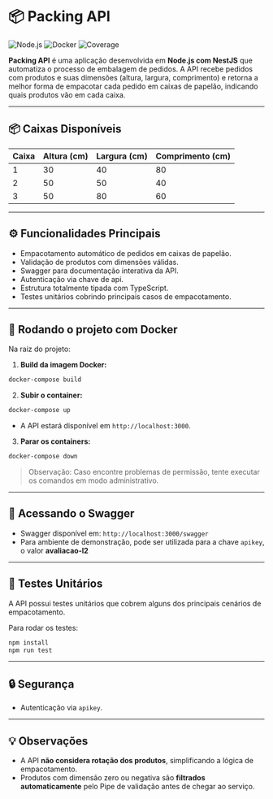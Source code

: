 # 📦 Packing API

![Node.js](https://img.shields.io/badge/Node.js-20-green)
![Docker](https://img.shields.io/badge/Docker-Enabled-blue)
![Coverage](https://img.shields.io/badge/Testes-Unitários-green)

**Packing API** é uma aplicação desenvolvida em **Node.js com NestJS** que automatiza o processo de embalagem de pedidos. A API recebe pedidos com produtos e suas dimensões (altura, largura, comprimento) e retorna a melhor forma de empacotar cada pedido em caixas de papelão, indicando quais produtos vão em cada caixa.

---

## 📦 Caixas Disponíveis

| Caixa | Altura (cm) | Largura (cm) | Comprimento (cm) |
| ----- | ----------- | ------------ | ---------------- |
| 1     | 30          | 40           | 80               |
| 2     | 50          | 50           | 40               |
| 3     | 50          | 80           | 60               |

---

## ⚙️ Funcionalidades Principais

* Empacotamento automático de pedidos em caixas de papelão.
* Validação de produtos com dimensões válidas.
* Swagger para documentação interativa da API.
* Autenticação via chave de api.
* Estrutura totalmente tipada com TypeScript.
* Testes unitários cobrindo principais casos de empacotamento.

---

## 🚀 Rodando o projeto com Docker

Na raiz do projeto:

1. **Build da imagem Docker:**

```bash
docker-compose build
```

2. **Subir o container:**

```bash
docker-compose up
```

* A API estará disponível em `http://localhost:3000`.
3. **Parar os containers:**

```bash
docker-compose down
```

> Observação: Caso encontre problemas de permissão, tente
executar os comandos em modo administrativo.

---

## 📝 Acessando o Swagger

* Swagger disponível em: `http://localhost:3000/swagger`
* Para ambiente de demonstração, pode ser utilizada para a chave `apikey`, o valor **avaliacao-l2**

---

## 🧪 Testes Unitários

A API possui testes unitários que cobrem alguns dos principais cenários de empacotamento.

Para rodar os testes:

```bash
npm install
npm run test
```

---

## 🔒 Segurança

* Autenticação via `apikey`.

---

## 💡 Observações

* A API **não considera rotação dos produtos**, simplificando a lógica de empacotamento.
* Produtos com dimensão zero ou negativa são **filtrados automaticamente** pelo Pipe de validação antes de chegar ao serviço.